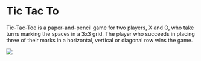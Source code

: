 # Tic Tac To

Tic-Tac-Toe is a paper-and-pencil game for two players, X and O, who take turns marking the spaces in a 3x3 grid. The player who succeeds in placing three of their marks in a horizontal, vertical or diagonal row wins the game.


   <img src ="https://upload.wikimedia.org/wikipedia/commons/7/7d/Tic-tac-toe-animated.gif" />
   
   
   
